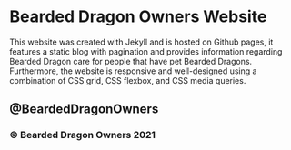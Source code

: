 # Bearded Dragon Owners Website

This website was created with Jekyll and is hosted on Github pages, it features a static blog 
with pagination and provides information regarding Bearded Dragon care for people that have 
pet Bearded Dragons. Furthermore, the website is responsive and well-designed using a combination 
of CSS grid, CSS flexbox, and CSS media queries.

## @BeardedDragonOwners
### &copy; Bearded Dragon Owners 2021
